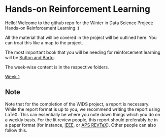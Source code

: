 # Hands-on Reinforcement Learning

Hello! Welcome to the github repo for the Winter in Data Science Project: Hands-on Reinforcement Learning :)

All the material that will be covered in the project will be outlined here. You can treat this like a map to the project.

The most important book that you will be needing for reinforcement learning will be [Sutton and Barto](https://web.stanford.edu/class/psych209/Readings/SuttonBartoIPRLBook2ndEd.pdf).

The week-wise content is in the respective folders.

[Week 1](./week1/)

## Note

Note that for the completion of the WiDS project, a report is necessary. While the report format is up to you, we recommend writing the report using LaTeX. This can essentially be where you note down things which you do on a weekly basis. For the lit review people, this report should preferably be in a paper format (for instance, [IEEE](https://www.ieee.org/conferences/publishing/templates.html), or [APS REVTeX](https://journals.aps.org/revtex/revtex-faq#u1)). Other people can also follow this.
